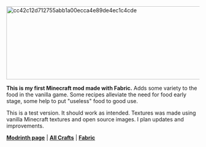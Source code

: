 
<img width="1024" height="192" alt="cc42c12d712755abb1a00ecca4e89de4ec1c4cde" src="https://github.com/user-attachments/assets/aca00e5a-8916-4d1d-ac24-c4f31833d69c" />

**This is my first Minecraft mod made with Fabric.** Adds some variety to the food in the vanilla game. Some recipes alleviate the need for food early stage, some help to put "useless" food to good use.

This is a test version. It should work as intended. Textures was made using vanilla Minecraft textures and open source images. I plan updates and improvements.

[**Modrinth page**](https://modrinth.com/mod/expanded-food) | [**All Crafts**](https://modrinth.com/mod/expanded-food/gallery) | [**Fabric**](https://fabricmc.net/use/installer)
